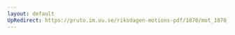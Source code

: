```yaml
---
layout: default
UpRedirect: https://pruto.im.uu.se/riksdagen-motions-pdf/1870/mot_1870__ak__74.pdf
---
```

